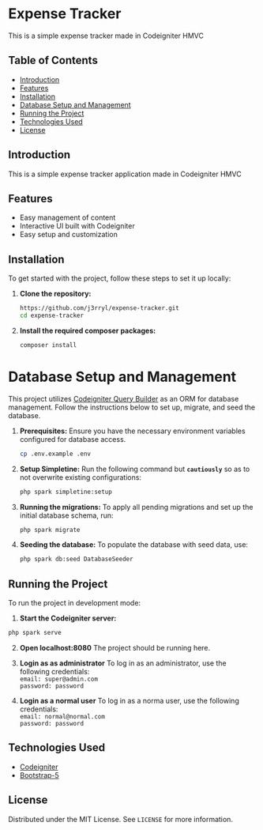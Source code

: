 # Expense Tracker

This is a simple expense tracker made in Codeigniter HMVC

## Table of Contents

- [Introduction](#introduction)
- [Features](#features)
- [Installation](#installation)
- [Database Setup and Management](#database-setup-and-management)
- [Running the Project](#running-the-project)
- [Technologies Used](#technologies-used)
- [License](#license)

## Introduction

This is a simple expense tracker application made in Codeigniter HMVC

## Features

- Easy management of content
- Interactive UI built with Codeigniter
- Easy setup and customization

## Installation

To get started with the project, follow these steps to set it up locally:

1. **Clone the repository:**

   ```bash
   https://github.com/j3rryl/expense-tracker.git
   cd expense-tracker
   ```

2. **Install the required composer packages:**

   ```bash
   composer install
   ```

# Database Setup and Management

This project utilizes [Codeigniter Query Builder](https://codeigniter.com/user_guide/database/query_builder.html) as an ORM for database management. Follow the instructions below to set up, migrate, and seed the database.

1. **Prerequisites:**
   Ensure you have the necessary environment variables configured for database access.

   ```bash
   cp .env.example .env
   ```

2. **Setup Simpletine:**
   Run the following command but **`cautiously`** so as to not overwrite existing configurations:

   ```bash
   php spark simpletine:setup
   ```

3. **Running the migrations:**
   To apply all pending migrations and set up the initial database schema, run:

   ```bash
   php spark migrate
   ```

4. **Seeding the database:**
   To populate the database with seed data, use:

   ```bash
   php spark db:seed DatabaseSeeder
   ```

## Running the Project

To run the project in development mode:

1. **Start the Codeigniter server:**

```bash
php spark serve
```

2. **Open localhost:8080**
   The project should be running here.

3. **Login as as administrator**
   To log in as an administrator, use the following credentials:  
   `email: super@admin.com`  
   `password: password`

4. **Login as a normal user**
   To log in as a norma user, use the following credentials:  
   `email: normal@normal.com`  
   `password: password`

## Technologies Used

- [Codeigniter](https://codeigniter.com/)
- [Bootstrap-5](https://getbootstrap.com/docs/5.0/getting-started/introduction/)

## License

Distributed under the MIT License. See `LICENSE` for more information.
